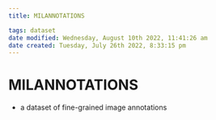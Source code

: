```yaml
---
title: MILANNOTATIONS

tags: dataset 
date modified: Wednesday, August 10th 2022, 11:41:26 am
date created: Tuesday, July 26th 2022, 8:33:15 pm
---
```


# MILANNOTATIONS
- a dataset of fine-grained image annotations


